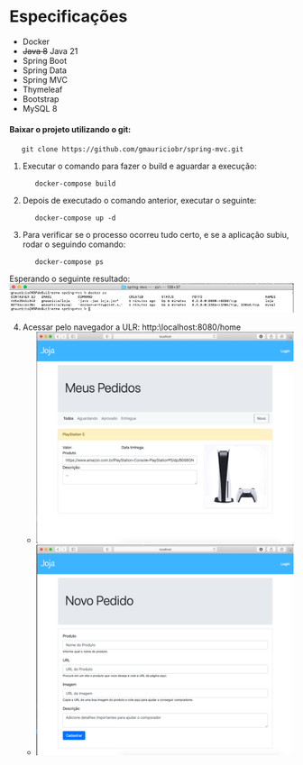 # Especificações

- Docker
- ~~Java 8~~ Java 21
- Spring Boot
- Spring Data
- Spring MVC
- Thymeleaf
- Bootstrap
- MySQL 8

#### Baixar o projeto utilizando o git:
 ``` 
    git clone https://github.com/gmauriciobr/spring-mvc.git
 ```

 1. Executar o comando para fazer o build e aguardar a execução:
    ``` 
       docker-compose build 
    ```

 2. Depois de executado o comando anterior, executar o seguinte:
    ``` 
       docker-compose up -d 
    ```
 3. Para verificar se o processo ocorreu tudo certo, e se a aplicação subiu, rodar o seguindo comando:
    ```
       docker-compose ps
    ```
   Esperando o seguinte resultado:
   ![docker-compose-up](images/img_01.png)

4. Acessar pelo navegador a ULR: http:\\localhost:8080/home
   - ![Img01](images/img_02.png)
   - ![Img02](images/img_03.png)





